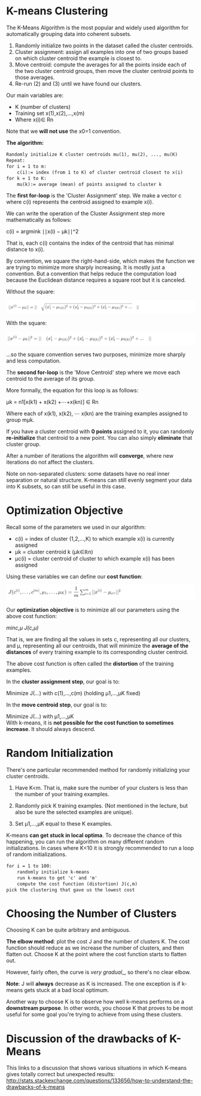 # K-means Clustering

The K-Means Algorithm is the most popular and widely used algorithm for automatically grouping data into coherent subsets.

1. Randomly initialize two points in the dataset called the cluster centroids.
2. Cluster assignment: assign all examples into one of two groups based on which cluster centroid the example is closest to.
3. Move centroid: compute the averages for all the points inside each of the two cluster centroid groups, then move the cluster centroid points to those averages.
4. Re-run (2) and (3) until we have found our clusters.

Our main variables are:

* K (number of clusters)
* Training set x(1),x(2),…,x(m)
* Where x(i)∈ Rn

Note that we __will not use__ the x0=1 convention.

__The algorithm:__

	Randomly initialize K cluster centroids mu(1), mu(2), ..., mu(K)
	Repeat:
   	for i = 1 to m:
      	c(i):= index (from 1 to K) of cluster centroid closest to x(i)
   	for k = 1 to K:
      	mu(k):= average (mean) of points assigned to cluster k

The __first for-loop__ is the 'Cluster Assignment' step. We make a vector c where c(i) represents the centroid assigned to example x(i).

We can write the operation of the Cluster Assignment step more mathematically as follows:

c(i) = argmink ∣∣x(i) − μk∣∣^2

That is, each c(i) contains the index of the centroid that has minimal distance to x(i).

By convention, we square the right-hand-side, which makes the function we are trying to minimize more sharply increasing. It is mostly just a convention. But a convention that helps reduce the computation load because the Euclidean distance requires a square root but it is canceled.

Without the square:

![alt text](/Week_8/Clustering/Assets/1.png)

With the square:

![alt text](/Week_8/Clustering/Assets/2.png)

...so the square convention serves two purposes, minimize more sharply and less computation.

The __second for-loop__ is the 'Move Centroid' step where we move each centroid to the average of its group.

More formally, the equation for this loop is as follows:

μk = n1[x(k1) + x(k2) +⋯+x(kn)] ∈ Rn

Where each of x(k1), x(k2), ⋯ x(kn) are the training examples assigned to group mμk.

If you have a cluster centroid with __0 points__ assigned to it, you can randomly __re-initialize__ that centroid to a new point. You can also simply __eliminate__ that cluster group.

After a number of iterations the algorithm will __converge__, where new iterations do not affect the clusters.

Note on non-separated clusters: some datasets have no real inner separation or natural structure. K-means can still evenly segment your data into K subsets, so can still be useful in this case.

# Optimization Objective

Recall some of the parameters we used in our algorithm:

* c(i) = index of cluster (1,2,...,K) to which example x(i) is currently assigned
* μk = cluster centroid k (μk∈ℝn)
* μc(i) = cluster centroid of cluster to which example x(i) has been assigned

Using these variables we can define our __cost function__:

![alt text](/Week_8/Clustering/Assets/3.png)

Our __optimization objective__ is to minimize all our parameters using the above cost function:

_minc,μ J(c,μ)_

That is, we are finding all the values in sets c, representing all our clusters, and μ, representing all our centroids, that will minimize the __average of the distances__ of every training example to its corresponding cluster centroid.

The above cost function is often called the __distortion__ of the training examples.

In the __cluster assignment step__, our goal is to:

Minimize J(…) with c(1),…,c(m) (holding μ1,…,μK fixed)

In the __move centroid step__, our goal is to:

Minimize J(…) with μ1,…,μK
​	 
With k-means, it is __not possible for the cost function to sometimes increase__. It should always descend.

# Random Initialization

There's one particular recommended method for randomly initializing your cluster centroids.

1. Have K<m. That is, make sure the number of your clusters is less than the number of your training examples.

2. Randomly pick K training examples. (Not mentioned in the lecture, but also be sure the selected examples are unique).

3. Set μ1,…,μK equal to these K examples.

K-means __can get stuck in local optima__. To decrease the chance of this happening, you can run the algorithm on many different random initializations. In cases where K<10 it is strongly recommended to run a loop of random initializations.

	for i = 1 to 100:
   		randomly initialize k-means
   		run k-means to get 'c' and 'm'
   		compute the cost function (distortion) J(c,m)
	pick the clustering that gave us the lowest cost

# Choosing the Number of Clusters

Choosing K can be quite arbitrary and ambiguous.

__The elbow method__: plot the cost J and the number of clusters K. The cost function should reduce as we increase the number of clusters, and then flatten out. Choose K at the point where the cost function starts to flatten out.

However, fairly often, the curve is _very gradual__, so there's no clear elbow.

__Note__: J will __always__ decrease as K is increased. The one exception is if k-means gets stuck at a bad local optimum.

Another way to choose K is to observe how well k-means performs on a __downstream purpose__. In other words, you choose K that proves to be most useful for some goal you're trying to achieve from using these clusters.

# Discussion of the drawbacks of K-Means

This links to a discussion that shows various situations in which K-means gives totally correct but unexpected results: http://stats.stackexchange.com/questions/133656/how-to-understand-the-drawbacks-of-k-means